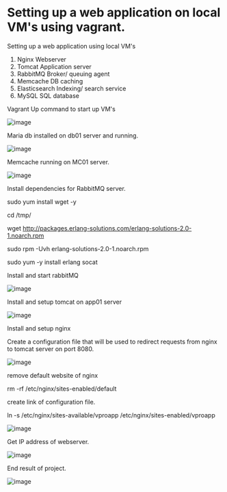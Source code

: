 # Setting up a web application on local VM's using vagrant.

Setting up a web application using local VM's

1) Nginx Webserver
2) Tomcat Application server
3) RabbitMQ Broker/ queuing agent
4) Memcache DB caching
5) Elasticsearch Indexing/ search service
6) MySQL SQL database

Vagrant Up command to start up VM's

![image](https://user-images.githubusercontent.com/117186369/205487605-0b682970-db81-46d6-be55-7c0a9d5f9d0c.png)

Maria db installed on db01 server and running.

![image](https://user-images.githubusercontent.com/117186369/205489320-7606e91f-f252-4ef0-b39f-5b1ed3a88b5c.png)

Memcache running on MC01 server.

![image](https://user-images.githubusercontent.com/117186369/205491522-309c58ef-4b21-4d54-bef3-9c33910ddf47.png)

Install dependencies for RabbitMQ server.

sudo yum install wget -y

cd /tmp/

wget http://packages.erlang-solutions.com/erlang-solutions-2.0-1.noarch.rpm

sudo rpm -Uvh erlang-solutions-2.0-1.noarch.rpm

sudo yum -y install erlang socat

Install and start rabbitMQ

![image](https://user-images.githubusercontent.com/117186369/205492477-f623c8c5-26ea-4846-acb4-290a456af2bf.png)

Install and setup tomcat on app01 server

![image](https://user-images.githubusercontent.com/117186369/205497509-1037231c-18bf-4244-855a-e6bdbf0cc199.png)

Install and setup nginx 

Create a configuration file that will be used to redirect requests from nginx to tomcat server on port 8080.

![image](https://user-images.githubusercontent.com/117186369/205498898-486dfa8a-38ed-47d4-bdab-59aa6366aabf.png)

remove default website of nginx

rm -rf /etc/nginx/sites-enabled/default

create link of configuration file. 

ln -s /etc/nginx/sites-available/vproapp /etc/nginx/sites-enabled/vproapp

![image](https://user-images.githubusercontent.com/117186369/205499418-5803adb9-2cd7-4d2d-aa15-87d0191463fc.png)

Get IP address of webserver.

![image](https://user-images.githubusercontent.com/117186369/205499616-34c98a24-d696-4081-bfb3-9de9a699d31b.png)

End result of project.

![image](https://user-images.githubusercontent.com/117186369/205499587-4df2aa98-f50b-4562-857e-ac54decf5085.png)




 
 


